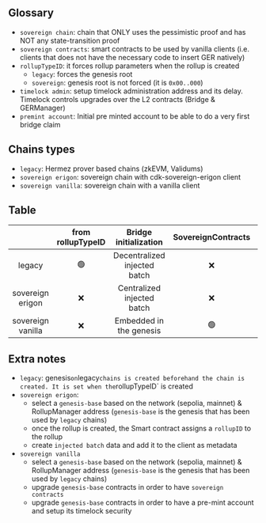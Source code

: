 ## **Glossary**
- `sovereign chain`: chain that ONLY uses the pessimistic proof and has NOT any state-transition proof
- `sovereign contracts`: smart contracts to be used by vanilla clients (i.e. clients that does not have the necessary code to insert GER natively)
- `rollupTypeID`: it forces rollup parameters when the rollup is created
    - `legacy`: forces the genesis root
    - `sovereign`: genesis root is not forced (it is `0x00..000`)
- `timelock admin`: setup timelock administration address and its delay. Timelock controls upgrades over the L2 contracts (Bridge & GERManager)
- `premint account`: Initial pre minted account to be able to do a very first bridge claim

## **Chains types**
- `legacy`: Hermez prover based chains (zkEVM, Validums)
- `sovereign erigon`: sovereign chain with cdk-sovereign-erigon client
- `sovereign vanilla`: sovereign chain with a vanilla client

## **Table**
|                   | from rollupTypeID |    Bridge initialization     | SovereignContracts | timelock admin | premint account |
| :---------------: | :---------------: | :--------------------------: | :----------------: | :------------: | :-------------: |
|      legacy       |  :green_circle:   | Decentralized injected batch |        :x:         |      :x:       |       :x:       |
| sovereign erigon  |        :x:        |  Centralized injected batch  |        :x:         |      :x:       |       :x:       |
| sovereign vanilla |        :x:        |   Embedded in the genesis    |   :green_circle:   | :green_circle: | :green_circle:  |

## **Extra notes**
- `legacy`: genesis` on `legacy` chains is created beforehand the chain is created. It is set when the `rollupTypeID` is created
- `sovereign erigon`:
    - select a `genesis-base` based on the network (sepolia, mainnet) & RollupManager address (`genesis-base` is the genesis that has been used by `legacy` chains)
    - once the rollup is created, the Smart contract assigns a `rollupID` to the rollup
    - create `injected batch` data and add it to the client as metadata
- `sovereign vanilla`
    - select a `genesis-base` based on the network (sepolia, mainnet) & RollupManager address (`genesis-base` is the genesis that has been used by `legacy` chains)
    - upgrade `genesis-base` contracts in order to have `sovereign contracts`
    - upgrade `genesis-base` contracts in order to have a pre-mint account and setup its timelock security